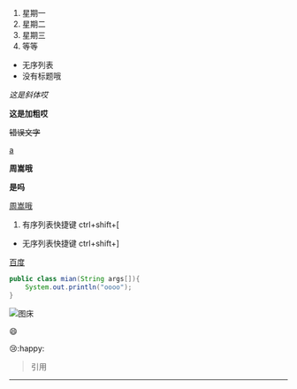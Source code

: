 1. 星期一
2. 星期二
3. 星期三
4. 等等

- 无序列表
- 没有标题哦

*这是斜体哎*

**这是加粗哎**

~~错误文字~~

<u> a</u>



**周嵩哦**

**是吗**

<u>周嵩哦</u>

1. 有序列表快捷键 ctrl+shift+[

- 无序列表快捷键 ctrl+shift+]

[百度](https://www.baidu.com)

```java
public class mian(String args[]){
    System.out.println("oooo");
}
```



![图床](https://pic.imgdb.cn/item/62e89f0316f2c2beb1941bab.png)

:smile:

:cry::happy:

> 引用

---





